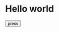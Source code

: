 <!doctype html>
<html>
    <head><title>ouououou</title></head>
    <body>
    <h1>Hello world</h1>
    <button>press</button>
</body>
</html>
